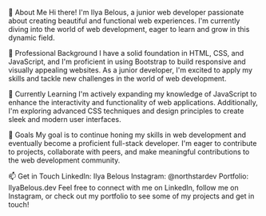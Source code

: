 👋 About Me
Hi there! I'm Ilya Belous, a junior web developer passionate about creating beautiful and functional web experiences. I'm currently diving into the world of web development, eager to learn and grow in this dynamic field.

💼 Professional Background
I have a solid foundation in HTML, CSS, and JavaScript, and I'm proficient in using Bootstrap to build responsive and visually appealing websites. As a junior developer, I'm excited to apply my skills and tackle new challenges in the world of web development.

🌱 Currently Learning
I'm actively expanding my knowledge of JavaScript to enhance the interactivity and functionality of web applications. Additionally, I'm exploring advanced CSS techniques and design principles to create sleek and modern user interfaces.

🚀 Goals
My goal is to continue honing my skills in web development and eventually become a proficient full-stack developer. I'm eager to contribute to projects, collaborate with peers, and make meaningful contributions to the web development community.

📫 Get in Touch
LinkedIn: Ilya Belous
Instagram: @northstardev
Portfolio: IlyaBelous.dev
Feel free to connect with me on LinkedIn, follow me on Instagram, or check out my portfolio to see some of my projects and get in touch!
